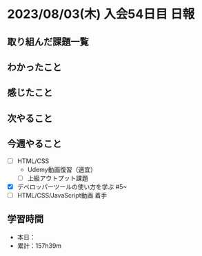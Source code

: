 # 2023/08/03(木) 入会54日目 日報

## 取り組んだ課題一覧

## わかったこと

## 感じたこと

## 次やること

## 今週やること

- [ ] HTML/CSS
  - Udemy動画復習（適宜）
  - [ ] 上級アウトプット課題
- [x] デベロッパーツールの使い方を学ぶ #5~
- [ ] HTML/CSS/JavaScript動画 着手

## 学習時間

- 本日：
- 累計：157h39m

